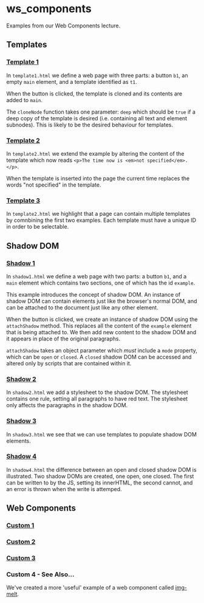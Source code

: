 # ws_components
Examples from our Web Components lecture.

## Templates

### [Template 1](./examples/templates/template1.html)

In `template1.html` we define a web page with three parts: a button `b1`, an empty `main` element, and a template identified as `t1`.

When the button is clicked, the template is cloned and its contents are added to `main`.

The `cloneNode` function takes one parameter: `deep` which should be `true` if a deep copy of the template is desired (i.e. containing all text and element subnodes).  This is likely to be the desired behaviour for templates.

### [Template 2](./examples/templates/template2.html)


In `template2.html` we extend the example by altering the content of the template which now reads `<p>The time now is <em>not specified</em>.</p>`.

When the template is inserted into the page the current time replaces the words "not specified" in the template.

### [Template 3](./examples/templates/template3.html)

In `template2.html` we highlight that a page can contain multiple templates by comnbining the first two examples.  Each template must have a unique ID in order to be selectable.

## Shadow DOM

### [Shadow 1](./examples/shadowdom/shadow1.html)


In `shadow1.html` we define a web page with two parts: a button `b1`, and a `main` element which contains two sections, one of which has the id `example`.

This example introduces the concept of shadow DOM.  An instance of shadow DOM can contain elements just like the browser's normal DOM, and can be attached to the document just like any other element.

When the button is clicked, we create an instance of shadow DOM using the `attachShadow` method.  This replaces all the content of the `example` element that is being attached to.  We then add new content to the shadow DOM and it appears in place of the original paragraphs.

`attachShadow` takes an object parameter which *must* include a `mode` property, which can be `open` or `closed`.  A `closed` shadow DOM can be accessed and altered only by scripts that are contained within it.

### [Shadow 2](./examples/shadowdom/shadow2.html)

In `shadow2.html` we add a stylesheet to the shadow DOM.  The stylesheet contains one rule, setting all paragraphs to have red text.  The stylesheet only affects the paragraphs in the shadow DOM.

### [Shadow 3](./examples/shadowdom/shadow3.html)

In `shadow3.html` we see that we can use templates to populate shadow DOM elements.

### [Shadow 4](./examples/shadowdom/shadow4.html)

In `shadow4.html` the difference between an open and closed shadow DOM is illustrated.  Two shadow DOMs are created, one open, one closed.  The first can be written to by the JS, setting its innerHTML, the second cannot, and an error is thrown when the write is attemped.

## Web Components

### [Custom 1](./examples/custom/1/index.html)

### [Custom 2](./examples/custom/2/index.html)

### [Custom 3](./examples/custom/3/index.html)


### Custom 4 - See Also...

We've created a more 'useful' example of a web component called [img-melt](http://portsoc.github.io/img-melt/).

